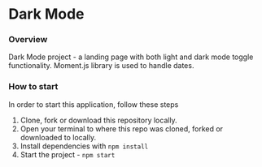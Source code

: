 # Dark Mode

### Overview
Dark Mode project - a landing page with both light and dark mode toggle functionality. Moment.js library is used to handle dates. 

### How to start

In order to start this application, follow these steps

1. Clone, fork or download this repository locally.
2. Open your terminal to where this repo was cloned, forked or downloaded to locally.
3. Install dependencies with `npm install`
4. Start the project - `npm start`